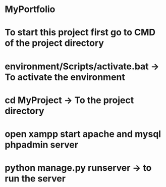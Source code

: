 # MyPortfolio
# To start this project first go to CMD of the project directory
# environment/Scripts/activate.bat       -> To activate the environment
# cd MyProject       -> To the project directory
# open xampp start apache and mysql phpadmin server 
# python manage.py runserver       -> to run the server
